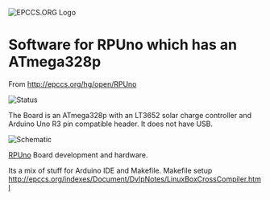 ![EPCCS.ORG Logo](http://epccs.org/indexes/Document/Logo/Documents/HeaderName.jpg "EPCCS.ORG Logo")
# Software for RPUno which has an ATmega328p

From <http://epccs.org/hg/open/RPUno>

![Status](http://epccs.org/indexes/Board/RPUno/status_icon.png "RPUno Status")

The Board is an ATmega328p with an LT3652 solar charge controller and Arduino Uno R3 pin compatible header. It does not have USB.

![Schematic](http://epccs.org/indexes/Board/RPUno/Documents/14140,Schematic.png "RPUno Schematic")

[RPUno](http://epccs.org/indexes/Board/RPUno/) Board development and hardware.

Its a mix of stuff for Arduino IDE and Makefile. Makefile setup <http://epccs.org/indexes/Document/DvlpNotes/LinuxBoxCrossCompiler.html>

